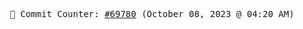 <p align="center">
    <samp>
        📮 Commit Counter: <a href="https://github.com/Javascript-void0/Javascript-void0/commits/main">#69780</a> (October 08, 2023 @ 04:20 AM)
    </samp>
</p>